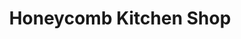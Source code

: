---
title: "Honeycomb Kitchen Shop"
url: /rogers/honeycomb-kitchen-shop-west-walnut-street/
shop: kitchen
---